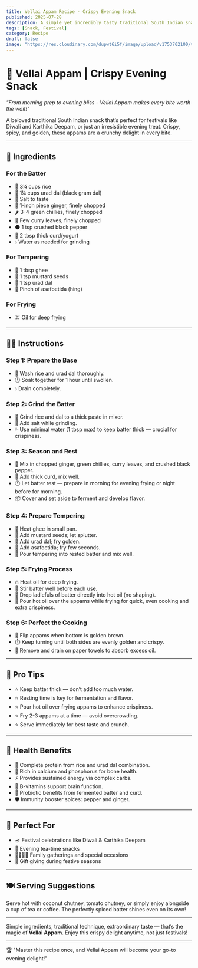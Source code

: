 ```yaml
---
title: Vellai Appam Recipe - Crispy Evening Snack  
published: 2025-07-28  
description: A simple yet incredibly tasty traditional South Indian snack, perfect for Diwali, Karthika Deepam, or any evening craving! Crispy, spicy, golden appams that bring festive joy in every bite.  
tags: [Snack, Festival]  
category: Recipe  
draft: false  
image: "https://res.cloudinary.com/dupwt6i5f/image/upload/v1753702100/vellai_appam.jpg"  
---
```


# 🌟 Vellai Appam | Crispy Evening Snack

*"From morning prep to evening bliss - Vellai Appam makes every bite worth the wait!"*

A beloved traditional South Indian snack that’s perfect for festivals like Diwali and Karthika Deepam, or just an irresistible evening treat. Crispy, spicy, and golden, these appams are a crunchy delight in every bite.

---

## 🥘 Ingredients

### For the Batter  
- 🍚 3¼ cups rice  
- 🌾 1¼ cups urad dal (black gram dal)  
- 🧂 Salt to taste  
- 🫚 1-inch piece ginger, finely chopped  
- 🌶️ 3-4 green chillies, finely chopped  
- 🍃 Few curry leaves, finely chopped  
- ⚫ 1 tsp crushed black pepper  
- 🥛 2 tbsp thick curd/yogurt  
- 💧 Water as needed for grinding  

### For Tempering  
- 🧈 1 tbsp ghee  
- 🌿 1 tsp mustard seeds  
- 🌾 1 tsp urad dal  
- 🧄 Pinch of asafoetida (hing)  

### For Frying  
- 🫒 Oil for deep frying  

---

## 👩‍🍳 Instructions

### Step 1: Prepare the Base  
- 🧽 Wash rice and urad dal thoroughly.  
- 🕐 Soak together for 1 hour until swollen.  
- 💧 Drain completely.  

### Step 2: Grind the Batter  
- 🔄 Grind rice and dal to a thick paste in mixer.  
- 🧂 Add salt while grinding.  
- 💦 Use minimal water (1 tbsp max) to keep batter thick — crucial for crispiness.  

### Step 3: Season and Rest  
- 🫚 Mix in chopped ginger, green chillies, curry leaves, and crushed black pepper.  
- 🥛 Add thick curd, mix well.  
- 🕐 Let batter rest — prepare in morning for evening frying or night before for morning.  
- 📦 Cover and set aside to ferment and develop flavor.  

### Step 4: Prepare Tempering  
- 🧈 Heat ghee in small pan.  
- 🌿 Add mustard seeds; let splutter.  
- 🌾 Add urad dal; fry golden.  
- 🧄 Add asafoetida; fry few seconds.  
- 🥄 Pour tempering into rested batter and mix well.  

### Step 5: Frying Process  
- 🔥 Heat oil for deep frying.  
- 🥄 Stir batter well before each use.  
- 🌊 Drop ladlefuls of batter directly into hot oil (no shaping).  
- 🥄 Pour hot oil over the appams while frying for quick, even cooking and extra crispiness.  

### Step 6: Perfect the Cooking  
- 🔄 Flip appams when bottom is golden brown.  
- ⏱️ Keep turning until both sides are evenly golden and crispy.  
- 🌟 Remove and drain on paper towels to absorb excess oil.  

---

## 📝 Pro Tips

- ⭐ Keep batter thick — don’t add too much water.  
- ⭐ Resting time is key for fermentation and flavor.  
- ⭐ Pour hot oil over frying appams to enhance crispiness.  
- ⭐ Fry 2-3 appams at a time — avoid overcrowding.  
- ⭐ Serve immediately for best taste and crunch.  

---

## 🌟 Health Benefits

- 💪 Complete protein from rice and urad dal combination.  
- 🦴 Rich in calcium and phosphorus for bone health.  
- ⚡ Provides sustained energy via complex carbs.  
- 🧠 B-vitamins support brain function.  
- 🌱 Probiotic benefits from fermented batter and curd.  
- 🛡️ Immunity booster spices: pepper and ginger.  

---

## 🎉 Perfect For

- 🪔 Festival celebrations like Diwali & Karthika Deepam  
- 🌅 Evening tea-time snacks  
- 👨‍👩‍👧‍👦 Family gatherings and special occasions  
- 🎁 Gift giving during festive seasons  

---

## 🍽️ Serving Suggestions

Serve hot with coconut chutney, tomato chutney, or simply enjoy alongside a cup of tea or coffee. The perfectly spiced batter shines even on its own!

---

Simple ingredients, traditional technique, extraordinary taste — that’s the magic of **Vellai Appam**. Enjoy this crispy delight anytime, not just festivals!

---
🏆 "Master this recipe once, and Vellai Appam will become your go-to evening delight!"
